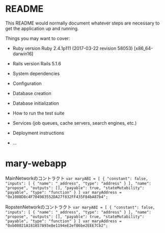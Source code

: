 # README

This README would normally document whatever steps are necessary to get the
application up and running.

Things you may want to cover:

* Ruby version
Ruby 2.4.1p111 (2017-03-22 revision 58053) [x86_64-darwin16]

* Rails version
Rails 5.1.6

* System dependencies

* Configuration

* Database creation

* Database initialization

* How to run the test suite

* Services (job queues, cache servers, search engines, etc.)

* Deployment instructions

* ...
# mary-webapp

MainNetworkのコントラクト
`
var maryABI = [
{
"constant": false,
"inputs": [
  {
    "name": "_address",
    "type": "address"
  }
],
"name": "propose",
"outputs": [],
"payable": true,
"stateMutability": "payable",
"type": "function"
}
]
var maryAddress = "0x1088D8c4F704983552DA27f832FF435F84bA87b4";
`

RopstenNetworkのコントラクト
`
var maryABI = [
	{
		"constant": false,
		"inputs": [
			{
				"name": "_address",
				"type": "address"
			}
		],
		"name": "propose",
		"outputs": [],
		"payable": true,
		"stateMutability": "payable",
		"type": "function"
	}
]
var maryAddress = "0xb08021A181857A93e8e1194eE2ef86be2EEE7Cb2";
`
